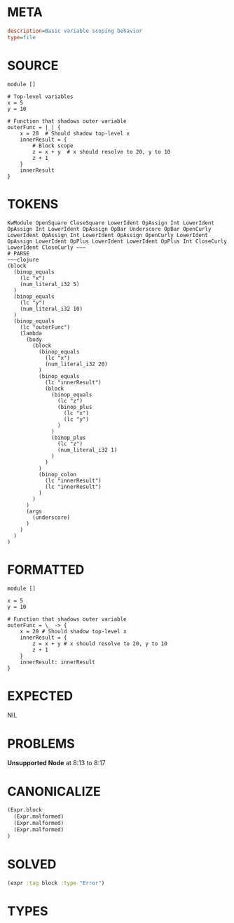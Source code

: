 # META
~~~ini
description=Basic variable scoping behavior
type=file
~~~
# SOURCE
~~~roc
module []

# Top-level variables
x = 5
y = 10

# Function that shadows outer variable
outerFunc = |_| {
    x = 20  # Should shadow top-level x
    innerResult = {
        # Block scope
        z = x + y  # x should resolve to 20, y to 10
        z + 1
    }
    innerResult
}
~~~
# TOKENS
~~~text
KwModule OpenSquare CloseSquare LowerIdent OpAssign Int LowerIdent OpAssign Int LowerIdent OpAssign OpBar Underscore OpBar OpenCurly LowerIdent OpAssign Int LowerIdent OpAssign OpenCurly LowerIdent OpAssign LowerIdent OpPlus LowerIdent LowerIdent OpPlus Int CloseCurly LowerIdent CloseCurly ~~~
# PARSE
~~~clojure
(block
  (binop_equals
    (lc "x")
    (num_literal_i32 5)
  )
  (binop_equals
    (lc "y")
    (num_literal_i32 10)
  )
  (binop_equals
    (lc "outerFunc")
    (lambda
      (body
        (block
          (binop_equals
            (lc "x")
            (num_literal_i32 20)
          )
          (binop_equals
            (lc "innerResult")
            (block
              (binop_equals
                (lc "z")
                (binop_plus
                  (lc "x")
                  (lc "y")
                )
              )
              (binop_plus
                (lc "z")
                (num_literal_i32 1)
              )
            )
          )
          (binop_colon
            (lc "innerResult")
            (lc "innerResult")
          )
        )
      )
      (args
        (underscore)
      )
    )
  )
)
~~~
# FORMATTED
~~~roc
module []

x = 5
y = 10

# Function that shadows outer variable
outerFunc = \_ -> {
	x = 20 # Should shadow top-level x
	innerResult = {
		z = x + y # x should resolve to 20, y to 10
		z + 1
	}
	innerResult: innerResult
}
~~~
# EXPECTED
NIL
# PROBLEMS
**Unsupported Node**
at 8:13 to 8:17

# CANONICALIZE
~~~clojure
(Expr.block
  (Expr.malformed)
  (Expr.malformed)
  (Expr.malformed)
)
~~~
# SOLVED
~~~clojure
(expr :tag block :type "Error")
~~~
# TYPES
~~~roc
~~~
